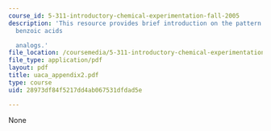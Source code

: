 ```yaml
---
course_id: 5-311-introductory-chemical-experimentation-fall-2005
description: 'This resource provides brief introduction on the pattern of H NMR of
  benzoic acids

  analogs.'
file_location: /coursemedia/5-311-introductory-chemical-experimentation-fall-2005/28973df84f5217dd4ab067531dfdad5e_uaca_appendix2.pdf
file_type: application/pdf
layout: pdf
title: uaca_appendix2.pdf
type: course
uid: 28973df84f5217dd4ab067531dfdad5e

---
```

None